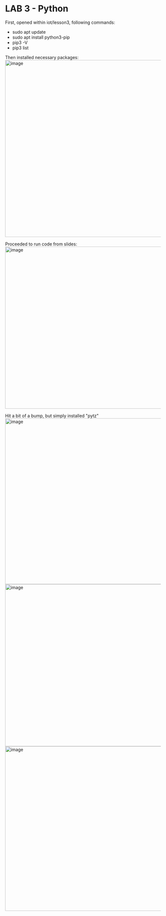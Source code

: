 # LAB 3 - Python

First, opened within iot/lesson3, following commands:
- sudo apt update
- sudo apt install python3-pip
- pip3 -V
- pip3 list

Then installed necessary packages:
<img width="571" alt="image" src="https://github.com/will-chimbay/CPE322/assets/123396327/32a812e5-aa38-434d-8c88-591702c747c5">

Proceeded to run code from slides:
<img width="523" alt="image" src="https://github.com/will-chimbay/CPE322/assets/123396327/6f56e136-ef6d-46db-a5e6-71cdd9ad6e93">

Hit a bit of a bump, but simply installed "pytz"
<img width="535" alt="image" src="https://github.com/will-chimbay/CPE322/assets/123396327/7dde9d72-0ccb-48f2-a2fd-6cfd5ce7f5b0">
<img width="523" alt="image" src="https://github.com/will-chimbay/CPE322/assets/123396327/914fee9a-59e6-4700-a42a-31be2f037662">
<img width="531" alt="image" src="https://github.com/will-chimbay/CPE322/assets/123396327/307168e5-a945-4599-9049-bba93adee5eb">


